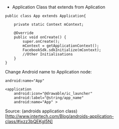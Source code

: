 * Application Class that extends from Aplication

```
public class App extends Application{

    private static Context mContext;

    @Override
    public void onCreate() {
        super.onCreate();
        mContext = getApplicationContext();
        FacebookSdk.sdkInitialize(mContext);
        //Other Initialisations
    }
}
```

Change Android name to Application node:

`android:name="App"`

```
<application
    android:icon="@drawable/ic_launcher"
    android:label="@string/app_name"
    android:name="App" >
```


Source: (androids application class)[http://www.intertech.com/Blog/androids-application-class/#ixzz3bQEKgI5N]
